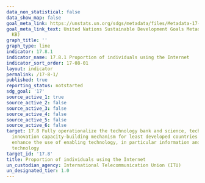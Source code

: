 ```yaml
---
data_non_statistical: false
data_show_map: false
goal_meta_link: https://unstats.un.org/sdgs/metadata/files/Metadata-17-08-01.pdf
goal_meta_link_text: United Nations Sustainable Development Goals Metadata (PDF 469
  KB)
graph_title: ''
graph_type: line
indicator: 17.8.1
indicator_name: 17.8.1 Proportion of individuals using the Internet
indicator_sort_order: 17-08-01
layout: indicator
permalink: /17-8-1/
published: true
reporting_status: notstarted
sdg_goal: '17'
source_active_1: true
source_active_2: false
source_active_3: false
source_active_4: false
source_active_5: false
source_active_6: false
target: 17.8 Fully operationalize the technology bank and science, technology and
  innovation capacity-building mechanism for least developed countries by 2017 and
  enhance the use of enabling technology, in particular information and communications
  technology
target_id: '17.8'
title: Proportion of individuals using the Internet
un_custodian_agency: International Telecommunication Union (ITU)
un_designated_tier: 1.0
---
```

